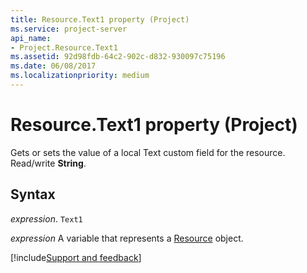 ```yaml
---
title: Resource.Text1 property (Project)
ms.service: project-server
api_name:
- Project.Resource.Text1
ms.assetid: 92d98fdb-64c2-902c-d832-930097c75196
ms.date: 06/08/2017
ms.localizationpriority: medium
---
```



# Resource.Text1 property (Project)

Gets or sets the value of a local Text custom field for the resource. Read/write **String**.


## Syntax

_expression_. `Text1`

_expression_ A variable that represents a [Resource](./Project.Resource.md) object.

[!include[Support and feedback](~/includes/feedback-boilerplate.md)]